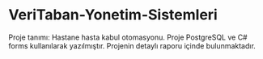 # VeriTaban-Yonetim-Sistemleri
Proje tanımı: Hastane hasta kabul otomasyonu.
Proje PostgreSQL ve C# forms kullanılarak yazılmıştır.
Projenin detaylı raporu içinde bulunmaktadır.
